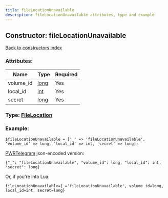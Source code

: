 ```yaml
---
title: fileLocationUnavailable
description: fileLocationUnavailable attributes, type and example
---
```

## Constructor: fileLocationUnavailable  
[Back to constructors index](index.md)



### Attributes:

| Name     |    Type       | Required |
|----------|---------------|----------|
|volume\_id|[long](../types/long.md) | Yes|
|local\_id|[int](../types/int.md) | Yes|
|secret|[long](../types/long.md) | Yes|



### Type: [FileLocation](../types/FileLocation.md)


### Example:

```
$fileLocationUnavailable = ['_' => 'fileLocationUnavailable', 'volume_id' => long, 'local_id' => int, 'secret' => long];
```  

[PWRTelegram](https://pwrtelegram.xyz) json-encoded version:

```
{"_": "fileLocationUnavailable", "volume_id": long, "local_id": int, "secret": long}
```


Or, if you're into Lua:  


```
fileLocationUnavailable={_='fileLocationUnavailable', volume_id=long, local_id=int, secret=long}

```


